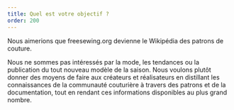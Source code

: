 ```yaml
---
title: Quel est votre objectif ?
order: 200
---
```


Nous aimerions que freesewing.org devienne le Wikipédia des patrons de couture.

Nous ne sommes pas intéressés par la mode, les tendances ou la publication du tout nouveau modèle de la saison. Nous voulons plutôt donner des moyens de faire aux créateurs et réalisateurs en distillant les connaissances de la communauté couturière à travers des patrons et de la documentation, tout en rendant ces informations disponibles au plus grand nombre.
